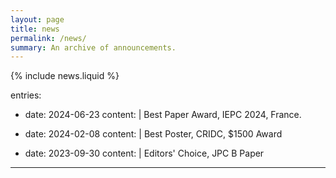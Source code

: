 ```yaml
---
layout: page
title: news
permalink: /news/
summary: An archive of announcements.
---
```


{% include news.liquid %}

entries:
  - date: 2024-06-23 
    content: |
      Best Paper Award, IEPC 2024, France. 

  - date: 2024-02-08 
    content: |
      Best Poster, CRIDC, $1500 Award

  - date: 2023-09-30 
    content: |
      Editors' Choice, JPC B Paper 
---
